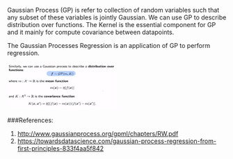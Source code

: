 Gaussian Process (GP) is refer to collection of random variables such that any subset of these variables is jointly Gaussian. We can use GP to describe distribution over functions. The Kernel is the essential component for GP and it mainly for compute covariance between datapoints. 


The Gaussian Processes Regression is an application of GP to perform regression. 

<img alt="note about GP" width="50%" src="img/note1.JPG">



###References:
1. http://www.gaussianprocess.org/gpml/chapters/RW.pdf
2. https://towardsdatascience.com/gaussian-process-regression-from-first-principles-833f4aa5f842


